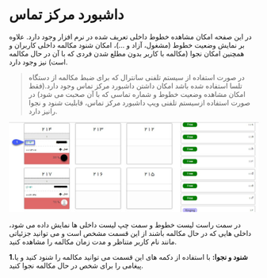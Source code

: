 # داشبورد مرکز تماس

در این صفحه امکان مشاهده خطوط داخلی تعریف شده در  نرم افزار وجود دارد. علاوه بر نمایش وضعیت خطوط (مشغول، آزاد و ...)، امکان شنود مکالمه داخلی کاربران و همچنین امکان نجوا (مکالمه با کاربر بدون مطلع شدن فردی که با آن در حال مکالمه است) نیز وجود دارد.

> در صورت استفاده از سیستم تلفنی سانترال که برای ضبط مکالمه از دستگاه تلسا استفاده شده باشد امکان داشتن داشبورد مرکز تماس وجود دارد.(فقط امکان مشاهده وضعیت خطوط و شماره تماسی که با آن صحبت می شود) در صورت استفاده ازسیستم تلفنی ویپ داشبورد مرکز تماس، قابلیت شنود و نجوا رانیز دارد.

![](CallCenter.jpg)

در سمت راست لیست خطوط و سمت چپ لیست داخلی ها نمایش داده می شود، داخلی هایی که در حال مکالمه باشند از این قسمت مشخص است و می توانید جزئیاتی مانند نام کاربر متناظر و مدت زمان مکالمه را مشاهده کنید.


**1.شنود و نجوا:** با استفاده از دکمه های این قسمت می توانید مکالمه را شنود کنید و یا پیغامی را برای شخص در حال مکالمه نجوا کنید.

